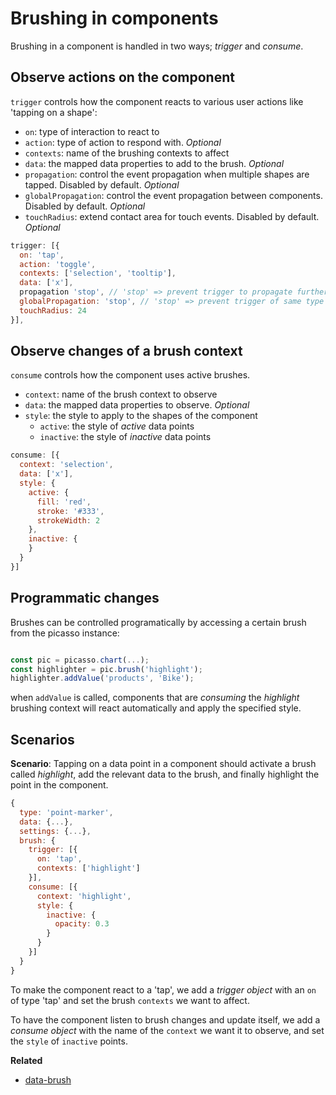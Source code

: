 # Brushing in components

Brushing in a component is handled in two ways; _trigger_ and _consume_.

## Observe actions on the component

`trigger` controls how the component reacts to various user actions like 'tapping on a shape':

* `on`: type of interaction to react to
* `action`: type of action to respond with.  _Optional_
* `contexts`: name of the brushing contexts to affect
* `data`: the mapped data properties to add to the brush. _Optional_
* `propagation`: control the event propagation when multiple shapes are tapped. Disabled by default. _Optional_
* `globalPropagation`: control the event propagation between components. Disabled by default. _Optional_
* `touchRadius`: extend contact area for touch events. Disabled by default. _Optional_

```js
trigger: [{
  on: 'tap',
  action: 'toggle',
  contexts: ['selection', 'tooltip'],
  data: ['x'],
  propagation 'stop', // 'stop' => prevent trigger to propagate further then to first shape || 'data' => only tap on shapes with unique data values
  globalPropagation: 'stop', // 'stop' => prevent trigger of same type to be triggered on other components
  touchRadius: 24
}],
```

## Observe changes of a brush context

 `consume` controls how the component uses active brushes.

* `context`: name of the brush context to observe
* `data`: the mapped data properties to observe. _Optional_
* `style`: the style to apply to the shapes of the component
  * `active`: the style of _active_ data points
  * `inactive`: the style of _inactive_ data points

```js
consume: [{
  context: 'selection',
  data: ['x'],
  style: {
    active: {
      fill: 'red',
      stroke: '#333',
      strokeWidth: 2
    },
    inactive: {
    }
  }
}]
```
## Programmatic changes

Brushes can be controlled programatically by accessing a certain brush from the picasso instance:

```js

const pic = picasso.chart(...);
const highlighter = pic.brush('highlight');
highlighter.addValue('products', 'Bike');

```

when `addValue` is called, components that are _consuming_ the _highlight_ brushing context will react automatically and apply the specified style.


## Scenarios

**Scenario**: Tapping on a data point in a component should activate a brush called _highlight_, add the relevant data to the brush, and finally highlight the point in the component.

```js
{
  type: 'point-marker',
  data: {...},
  settings: {...},
  brush: {
    trigger: [{
      on: 'tap',
      contexts: ['highlight']
    }],
    consume: [{
      context: 'highlight',
      style: {
        inactive: {
          opacity: 0.3
        }
      }
    }]
  }
}

```

To make the component react to a 'tap', we add a _trigger object_ with an `on` of type 'tap' and set the brush `contexts` we want to affect.

To have the component listen to brush changes and update itself, we add a _consume object_ with the name of the `context` we want it to observe, and set the `style` of `inactive` points.

**Related**

* [data-brush](./data-brush.md)
